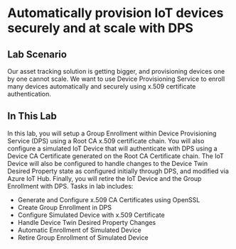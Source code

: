 # Automatically provision IoT devices securely and at scale with DPS

## Lab Scenario

Our asset tracking solution is getting bigger, and provisioning devices one by one cannot scale. We want to use Device Provisioning Service to enroll many devices automatically and securely using x.509 certificate authentication.

## In This Lab

In this lab, you will setup a Group Enrollment within Device Provisioning Service (DPS) using a Root CA x.509 certificate chain. You will also configure a simulated IoT Device that will authenticate with DPS using a Device CA Certificate generated on the Root CA Certificate chain. The IoT Device will also be configured to handle changes to the Device Twin Desired Property state as configured initially through DPS, and modified via Azure IoT Hub. Finally, you will retire the IoT Device and the Group Enrollment with DPS. Tasks in lab includes:

* Generate and Configure x.509 CA Certificates using OpenSSL
* Create Group Enrollment in DPS
* Configure Simulated Device with x.509 Certificate
* Handle Device Twin Desired Property Changes
* Automatic Enrollment of Simulated Device
* Retire Group Enrollment of Simulated Device

